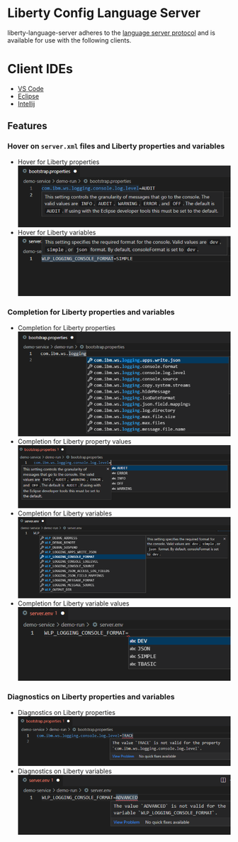 # Liberty Config Language Server

liberty-language-server adheres to the [language server protocol](https://github.com/Microsoft/language-server-protocol)
and is available for use with the following clients.

# Client IDEs
* [VS Code](https://github.com/OpenLiberty/liberty-tools-vscode/tree/liberty-ls-prototype)
* [Eclipse](https://github.com/OpenLiberty/liberty-tools-eclipse)
* [Intellij](https://github.com/OpenLiberty/liberty-tools-intellij)

## Features

### Hover on `server.xml` files and  Liberty properties and variables
* Hover for Liberty properties ![Hover on Liberty properties](./docs/images/property-hover.png)
* Hover for Liberty variables ![Hover on Liberty server variables](./docs/images/variable-hover.png)

### Completion for Liberty properties and variables
* Completion for Liberty properties ![Completion for Liberty properties](./docs/images/property-completion.png)
* Completion for Liberty property values ![Completion for Liberty property values](./docs/images/property-value-completion.png)
* Completion for Liberty variables ![Completion for Liberty variables](./docs/images/variable-completion.png)
* Completion for Liberty variable values ![Completion for Liberty variable values](./docs/images/variable-value-completion.png)

### Diagnostics on Liberty properties and variables
* Diagnostics on Liberty properties ![Diagnostics on Liberty properties](./docs/images/property-diagnostic.png)
* Diagnostics on Liberty variables ![Diagnostics on Liberty variables](./docs/images/variable-diagnostic.png)